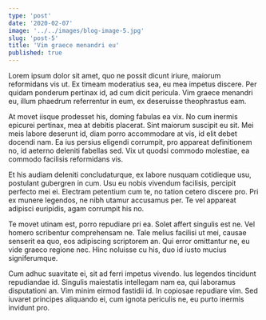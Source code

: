 ```yaml
---
type: 'post'
date: '2020-02-07'
image: '../../images/blog-image-5.jpg'
slug: 'post-5'
title: 'Vim graece menandri eu'
published: true
---
```


Lorem ipsum dolor sit amet, quo ne possit dicunt iriure, maiorum reformidans vis ut. Ex timeam moderatius sea, eu mea impetus discere. Per quidam ponderum pertinax id, ad cum dicit pericula. Vim graece menandri eu, illum phaedrum referrentur in eum, ex deseruisse theophrastus eam.

At movet iisque prodesset his, doming fabulas ea vix. No cum inermis epicurei pertinax, mea at debitis placerat. Sint maiorum suscipit eu sit. Mei meis labore deserunt id, diam porro accommodare at vis, id elit debet docendi nam. Ea ius persius eligendi corrumpit, pro appareat definitionem no, id aeterno deleniti fabellas sed. Vix ut quodsi commodo molestiae, ea commodo facilisis reformidans vis.

Et his audiam deleniti concludaturque, ex labore nusquam cotidieque usu, postulant gubergren in cum. Usu eu nobis vivendum facilisis, percipit perfecto mei ei. Electram petentium cum te, no tation cetero discere pro. Pri ex munere legendos, ne nibh utamur accusamus per. Te vel appareat adipisci euripidis, agam corrumpit his no.

Te movet utinam est, porro repudiare pri ea. Solet affert singulis est ne. Vel homero scribentur comprehensam ne. Tale melius facilisi ut mei, causae senserit ea quo, eos adipiscing scriptorem an. Qui error omittantur ne, eu vide graeco regione nec. Hinc noluisse cu his, duo id iusto mucius signiferumque.

Cum adhuc suavitate ei, sit ad ferri impetus vivendo. Ius legendos tincidunt repudiandae id. Singulis maiestatis intellegam nam ea, qui laboramus disputationi an. Vim minim eirmod fastidii id. In copiosae repudiare vim. Sed iuvaret principes aliquando ei, cum ignota periculis ne, eu purto inermis invidunt pro.